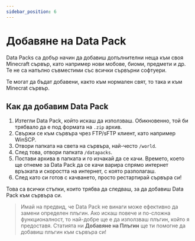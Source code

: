 ```yaml
---
sidebar_position: 6
---
```


#  Добавяне на Data Pack

Data Packs са добър начин да добавиш допълнителни неща към своя Minecraft сървър, като например нови мобове, биоми, предмети и др. Те не са напълно съвместими със всички сървърни софтуери.

Те могат да бъдат добавени, както към нормален свят, то така и към Minecrat сървър.

## Как да добавим Data Pack

1. Изтегли Data Pack, който искаш да използваш. Обикновенно, той би трябвало да е под формата на ``.zip`` архив.
2. Свържи се към сървъра чрез FTP/sFTP клиент, като например WinSCP.
3. Отвори папката на света на сървъра, най-често ``/world``.
4. След това, отвори папката ``/datapacks``.
5. Постави архива в папката и го изчакай да се качи. Времето, което ще отнеме за Data Pack да се качи варира спрямо интернет връзката и скоростта на интернет, с която разполагаш.
6. След като си готов с качването, просто рестартирай сървъра си!

Това са всички стъпки, които трябва да следваш, за да добавиш Data Pack към сървъра си.

>Имай на предвид, че Data Pack не винаги може ефективно да замени определен плъгин. Ако искаш повече и по-сложна функционалност, то най-добре ще е да използваш плъгин, който я предоставя. Статията ни **Добавяне на Плъгин** ще ти помогне да добавиш плъгин към сървъра си!